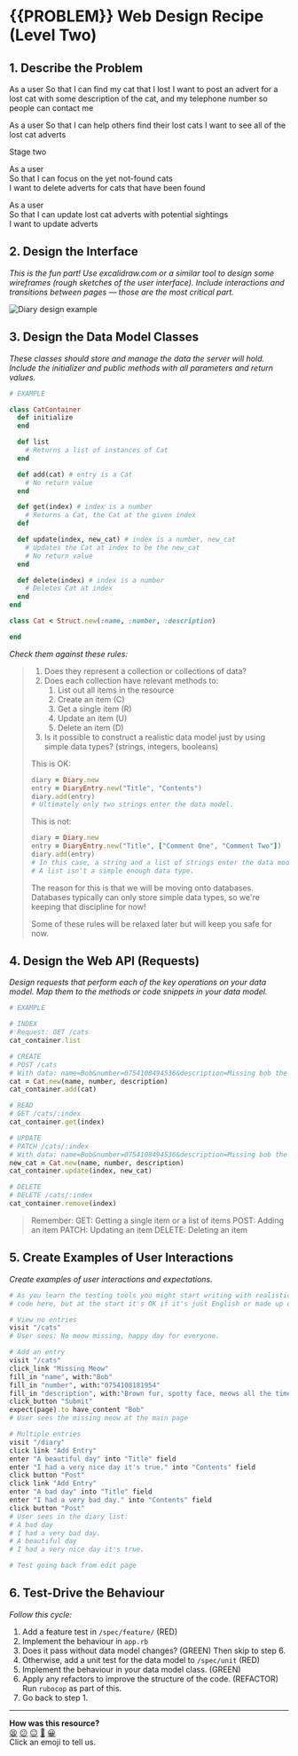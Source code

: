 # {{PROBLEM}} Web Design Recipe (Level Two)

## 1. Describe the Problem

As a user
So that I can find my cat that I lost
I want to post an advert for a lost cat with some description of the cat, and my telephone number so people can contact me

As a user
So that I can help others find their lost cats
I want to see all of the lost cat adverts


Stage two

As a user  
So that I can focus on the yet not-found cats  
I want to delete adverts for cats that have been found

As a user  
So that I can update lost cat adverts with potential sightings  
I want to update adverts

## 2. Design the Interface

_This is the fun part! Use excalidraw.com or a similar tool to design some
wireframes (rough sketches of the user interface). Include interactions and
transitions between pages — those are the most critical part._

![Diary design example](./lost_cat_design.png)

## 3. Design the Data Model Classes

_These classes should store and manage the data the server will hold._
_Include the initializer and public methods with all parameters and return values._

```ruby
# EXAMPLE

class CatContainer
  def initialize
  end

  def list
    # Returns a list of instances of Cat
  end

  def add(cat) # entry is a Cat
    # No return value
  end

  def get(index) # index is a number
    # Returns a Cat, the Cat at the given index
  def

  def update(index, new_cat) # index is a number, new_cat
    # Updates the Cat at index to be the new_cat
    # No return value
  end

  def delete(index) # index is a number
    # Deletes Cat at index
  end
end

class Cat < Struct.new(:name, :number, :description)

end
```

_Check them against these rules:_

> 1. Does they represent a collection or collections of data?
> 2. Does each collection have relevant methods to:
>    1. List out all items in the resource
>    2. Create an item (C)
>    3. Get a single item (R)
>    4. Update an item (U)
>    5. Delete an item (D)
> 3. Is it possible to construct a realistic data model just by using simple
>    data types? (strings, integers, booleans)
> 
> This is OK:
> ```ruby
> diary = Diary.new
> entry = DiaryEntry.new("Title", "Contents")
> diary.add(entry)
> # Ultimately only two strings enter the data model.
> ```
> 
> This is not:
> ```ruby
> diary = Diary.new
> entry = DiaryEntry.new("Title", ["Comment One", "Comment Two"])
> diary.add(entry)
> # In this case, a string and a list of strings enter the data model.
> # A list isn't a simple enough data type.
> ```
> 
> The reason for this is that we will be moving onto databases. Databases
> typically can only store simple data types, so we're keeping that discipline
> for now!
> 
> Some of these rules will be relaxed later but will keep you safe for now.

## 4. Design the Web API (Requests)

_Design requests that perform each of the key operations on your data model._
_Map them to the methods or code snippets in your data model._

```ruby
# EXAMPLE

# INDEX
# Request: GET /cats
cat_container.list

# CREATE
# POST /cats
# With data: name=Bob&number=0754108494536&description=Missing bob the cat, please contact us asap
cat = Cat.new(name, number, description)
cat_container.add(cat)

# READ
# GET /cats/:index
cat_container.get(index)

# UPDATE
# PATCH /cats/:index
# With data: name=Bob&number=0754108494536&description=Missing bob the cat, please contact us asap
new_cat = Cat.new(name, number, description)
cat_container.update(index, new_cat)

# DELETE
# DELETE /cats/:index
cat_container.remove(index)
```

> Remember:
> GET: Getting a single item or a list of items
> POST: Adding an item
> PATCH: Updating an item
> DELETE: Deleting an item

## 5. Create Examples of User Interactions

_Create examples of user interactions and expectations._

```ruby
# As you learn the testing tools you might start writing with realistic test
# code here, but at the start it's OK if it's just English or made up code.

# View no entries
visit "/cats"
# User sees: No meow missing, happy day for everyone.

# Add an entry
visit "/cats"
click_link "Missing Meow"
fill_in "name", with:"Bob"
fill_in "number", with:"0754108181954"
fill_in "description", with:"Brown fur, spotty face, meows all the time."
click_button "Submit"
expect(page).to have_content "Bob"
# User sees the missing meow at the main page

# Multiple entries
visit "/diary"
click link "Add Entry"
enter "A beautiful day" into "Title" field
enter "I had a very nice day it's true." into "Contents" field
click button "Post"
click link "Add Entry"
enter "A bad day" into "Title" field
enter "I had a very bad day." into "Contents" field
click button "Post"
# User sees in the diary list:
# A bad day
# I had a very bad day.
# A beautiful day
# I had a very nice day it's true.

# Test going back from edit page

```

## 6. Test-Drive the Behaviour

_Follow this cycle:_

1. Add a feature test in `/spec/feature/` (RED)
2. Implement the behaviour in `app.rb`
3. Does it pass without data model changes? (GREEN) Then skip to step 6.
4. Otherwise, add a unit test for the data model to `/spec/unit` (RED)
5. Implement the behaviour in your data model class. (GREEN)
6. Apply any refactors to improve the structure of the code. (REFACTOR)  
   Run `rubocop` as part of this.
7. Go back to step 1.


<!-- BEGIN GENERATED SECTION DO NOT EDIT -->

---

**How was this resource?**  
[😫](https://airtable.com/shrUJ3t7KLMqVRFKR?prefill_Repository=makersacademy/web-starter-level-two&prefill_File=recipe/recipe.md&prefill_Sentiment=😫) [😕](https://airtable.com/shrUJ3t7KLMqVRFKR?prefill_Repository=makersacademy/web-starter-level-two&prefill_File=recipe/recipe.md&prefill_Sentiment=😕) [😐](https://airtable.com/shrUJ3t7KLMqVRFKR?prefill_Repository=makersacademy/web-starter-level-two&prefill_File=recipe/recipe.md&prefill_Sentiment=😐) [🙂](https://airtable.com/shrUJ3t7KLMqVRFKR?prefill_Repository=makersacademy/web-starter-level-two&prefill_File=recipe/recipe.md&prefill_Sentiment=🙂) [😀](https://airtable.com/shrUJ3t7KLMqVRFKR?prefill_Repository=makersacademy/web-starter-level-two&prefill_File=recipe/recipe.md&prefill_Sentiment=😀)  
Click an emoji to tell us.

<!-- END GENERATED SECTION DO NOT EDIT -->
